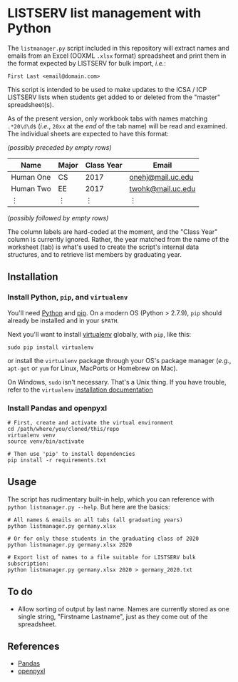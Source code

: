 # LISTSERV list management with Python

The `listmanager.py` script included in this repository will extract names and
emails from an Excel (OOXML `.xlsx` format) spreadsheet and print them in the
format expected by LISTSERV for bulk import, _i.e._:

    First Last <email@domain.com>

This script is intended to be used to make updates to the ICSA / ICP LISTSERV
lists when students get added to or deleted from the "master" spreadsheet(s).

As of the present version, only workbook tabs with names matching `.*20\d\d$`
(_i.e._, `20xx` at the _end_ of the tab name) will be read and examined. The
individual sheets are expected to have this format:

_(possibly preceded by empty rows)_

| Name      | Major | Class Year | Email             |
|-----------|-------|------------|-------------------|
| Human One | CS    | 2017       | onehj@mail.uc.edu |
| Human Two | EE    | 2017       | twohk@mail.uc.edu |
| ⋮         | ⋮     | ⋮          | ⋮                 |

_(possibly followed by empty rows)_

The column labels are hard-coded at the moment, and the "Class Year" column is
currently ignored. Rather, the year matched from the name of the worksheet
(tab) is what's used to create the script's internal data structures, and to
retrieve list members by graduating year.

## Installation

### Install Python, `pip`, and `virtualenv`

You'll need [Python][] and [pip][]. On a modern OS (Python > 2.7.9), `pip`
should already be installed and in your `$PATH`.

Next you'll want to install [virtualenv][] globally, with `pip`, like this:

    sudo pip install virtualenv

or install the `virtualenv` package through your OS's package manager (_e.g._,
`apt-get` or `yum` for Linux, MacPorts or Homebrew on Mac).

On Windows, `sudo` isn't necessary. That's a Unix thing. If you have trouble,
refer to the `virtualenv` [installation documentation][virtualenv]

### Install Pandas and openpyxl

```
# First, create and activate the virtual environment
cd /path/where/you/cloned/this/repo
virtualenv venv
source venv/bin/activate

# Then use 'pip' to install dependencies
pip install -r requirements.txt
```

## Usage

The script has rudimentary built-in help, which you can reference with `python
listmanager.py --help`. But here are the basics:

```
# All names & emails on all tabs (all graduating years)
python listmanager.py germany.xlsx

# Or for only those students in the graduating class of 2020
python listmanager.py germany.xlsx 2020

# Export list of names to a file suitable for LISTSERV bulk subscription:
python listmanager.py germany.xlsx 2020 > germany_2020.txt
```

## To do

* Allow sorting of output by last name. Names are currently stored as
  one single string, "Firstname Lastname", just as they come out of the
  spreadsheet.

## References

* [Pandas][]
* [openpyxl][]


[python]: https://www.python.org/downloads/
[pip]: https://pip.pypa.io/en/stable/installing/
[virtualenv]: https://virtualenv.pypa.io/en/stable/installation/
[Pandas]: http://pandas.pydata.org/pandas-docs/stable/index.html
[openpyxl]: http://openpyxl.readthedocs.io/en/latest/index.html
